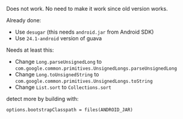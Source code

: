 Does not work. No need to make it work since old version works.

Already done:
* Use `desugar` (this needs `android.jar` from Android SDK)
* Use `24.1-android` version of guava

Needs at least this:
* Change `Long.parseUnsignedLong` to `com.google.common.primitives.UnsignedLongs.parseUnsignedLong`
* Change `Long.toUnsignedString` to `com.google.common.primitives.UnsignedLongs.toString`
* Change `List.sort` to `Collections.sort`

detect more by building with:
```
options.bootstrapClasspath = files(ANDROID_JAR)
```